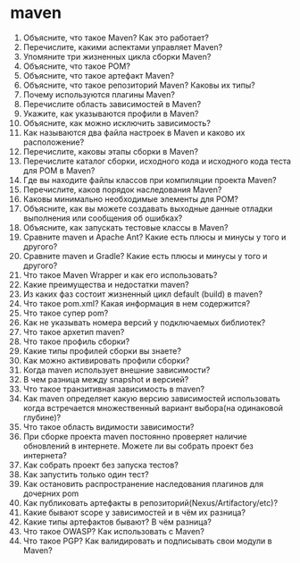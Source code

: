 # maven
<ol>
  <li> Объясните, что такое Maven? Как это работает? </li> 
  <li> Перечислите, какими аспектами управляет Maven? </li> 
  <li> Упомяните три жизненных цикла сборки Maven? </li> 
  <li> Объясните, что такое POM? </li> 
  <li> Объясните, что такое артефакт Maven? </li> 
  <li> Объясните, что такое репозиторий Maven? Каковы их типы? </li> 
  <li> Почему используются плагины Maven? </li> 
  <li> Перечислите область зависимостей в Maven? </li> 
  <li> Укажите, как указываются профили в Maven? </li> 
  <li> Объясните, как можно исключить зависимость? </li> 
  <li> Как называются два файла настроек в Maven и каково их расположение? </li> 
  <li> Перечислите, каковы этапы сборки в Maven? </li> 
  <li> Перечислите каталог сборки, исходного кода и исходного кода теста для POM в Maven? </li> 
  <li> Где вы находите файлы классов при компиляции проекта Maven? </li> 
  <li> Перечислите, каков порядок наследования Maven? </li> 
  <li> Каковы минимально необходимые элементы для POM? </li> 
  <li> Объясните, как вы можете создавать выходные данные отладки выполнения или сообщения об ошибках? </li> 
  <li> Объясните, как запускать тестовые классы в Maven? </li> 
  <li> Сравните maven и Apache Ant? Какие есть плюсы и минусы у того и другого? </li> 
  <li> Сравните maven и Gradle? Какие есть плюсы и минусы у того и другого? </li> 
  <li> Что такое Maven Wrapper и как его использовать? </li> 
  <li> Какие преимущества и недостатки maven? </li> 
  <li> Из каких фаз состоит жизненный цикл default (build)  в maven? </li> 
  <li> Что такое pom.xml? Какая информация в нем содержится? </li> 
  <li> Что такое супер pom? </li> 
  <li> Как не указывать номера версий у подключаемых библиотек? </li> 
  <li> Что такое архетип maven? </li> 
  <li> Что такое профиль сборки? </li> 
  <li> Какие типы профилей сборки вы знаете? </li> 
  <li> Как можно активировать профили сборки? </li> 
  <li> Когда maven использует внешние зависимости? </li> 
  <li> В чем разница между snapshot и версией? </li> 
  <li> Что такое транзитивная зависимость в maven? </li> 
  <li> Как maven определяет какую версию зависимостей использовать когда встречается множественный вариант выбора(на одинаковой глубине)? </li> 
  <li> Что такое область видимости зависимости? </li> 
  <li> При сборке проекта maven постоянно проверяет наличие обновлений в интернете. Можете ли вы собрать проект без интернета? </li> 
  <li> Как собрать проект без запуска тестов? </li> 
  <li> Как запустить только один тест? </li> 
  <li> Как остановить распространение наследования плагинов для дочерних pom </li> 
  <li> Как публиковать артефакты в репозиторий(Nexus/Artifactory/etc)? </li> 
  <li> Какие бывают scope у зависимостей и в чём их разница? </li> 
  <li> Какие типы артефактов бывают? В чём разница? </li> 
  <li> Что такое OWASP? Как использовать с Maven? </li> 
  <li> Что такое PGP? Как валидировать и подписывать свои модули в Maven? </li> 
</ol>


